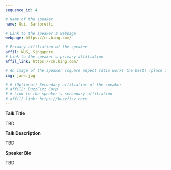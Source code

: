 ```yaml
---
sequence_id: 4

# Name of the speaker
name: Gui. Sartoretti

# Link to the speaker's webpage
webpage: https://cn.bing.com/

# Primary affiliation of the speaker
affil: NUS, Singapore
# Link to the speaker's primary affiliation
affil_link: https://cn.bing.com/

# An image of the speaker (square aspect ratio works the best) (place in the `assets/img/speakers` directory)
img: jane.jpg

# # (Optional) Secondary affiliation of the speaker
# affil2: BuzzFizz Corp
# # Link to the speaker's secondary affiliation 
# affil2_link: https://buzzfizz.corp
---
```


<!-- Whatever you write below will show up as the speaker's bio -->

<p><b> Talk Title </b></p>

TBD

 

<p><b> Talk Description </b></p>

TBD

 

<p><b> Speaker Bio </b></p>

TBD

